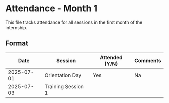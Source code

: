 # Attendance - Month 1

This file tracks attendance for all sessions in the first month of the internship.

## Format
| Date       | Session             | Attended (Y/N) | Comments |
|------------|---------------------|----------------|----------|
| 2025-07-01 | Orientation Day     | Yes            | Na       |
| 2025-07-03 | Training Session 1  |                |          |